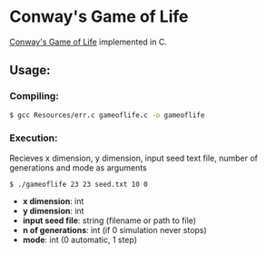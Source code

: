 # Conway's Game of Life
[Conway's Game of Life](https://en.wikipedia.org/wiki/Conway%27s_Game_of_Life) implemented in C.

## Usage:

### Compiling:

```bash
$ gcc Resources/err.c gameoflife.c -o gameoflife
```

### Execution:

Recieves x dimension, y dimension, input seed text file, number of generations and mode as arguments
```console
$ ./gameoflife 23 23 seed.txt 10 0
```

- **x dimension**: int
- **y dimension**: int
- **input seed file**: string (filename or path to file)
- **n of generations**: int (if 0 simulation never stops)
- **mode**: int (0 automatic, 1 step)
